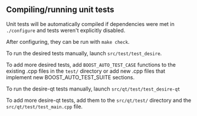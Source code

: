 Compiling/running unit tests
------------------------------------

Unit tests will be automatically compiled if dependencies were met in `./configure`
and tests weren't explicitly disabled.

After configuring, they can be run with `make check`.

To run the desired tests manually, launch `src/test/test_desire`.

To add more desired tests, add `BOOST_AUTO_TEST_CASE` functions to the existing
.cpp files in the `test/` directory or add new .cpp files that
implement new BOOST_AUTO_TEST_SUITE sections.

To run the desire-qt tests manually, launch `src/qt/test/test_desire-qt`

To add more desire-qt tests, add them to the `src/qt/test/` directory and
the `src/qt/test/test_main.cpp` file.
